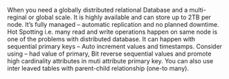 When you need a globally distributed relational Database and a multi-reginal or global scale. It is highly available and can store up to 2TB per node. It’s fully managed – automatic replication and no planned downtime. 
Hot Spotting i.e. many read and write operations happen on same node is one of the problems with distributed database. It can happen with sequential primary keys – Auto increment values and timestamps. Consider using – had value of primary, Bit reverse sequential values and promote high cardinality attributes in muti attribute primary key. You can also use inter leaved tables with parent-child relationship (one-to many). 
